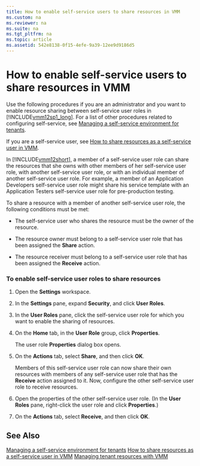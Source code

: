 ```yaml
---
title: How to enable self-service users to share resources in VMM
ms.custom: na
ms.reviewer: na
ms.suite: na
ms.tgt_pltfrm: na
ms.topic: article
ms.assetid: 542e8138-0f15-4efe-9a39-12ee9d9186d5
---
```

# How to enable self-service users to share resources in VMM
Use the following procedures if you are an administrator and you want to enable resource sharing between self\-service user roles in [!INCLUDE[vmm12sp1_long](./Token/vmm12sp1_long_md.md)]. For a list of other procedures related to configuring self\-service, see [Managing a self-service environment for tenants](./Managing-a-self-service-environment-for-tenants.md).

If you are a self\-service user, see [How to share resources as a self-service user in VMM](./How-to-share-resources-as-a-self-service-user-in-VMM.md).

In [!INCLUDE[vmm12short](./Token/vmm12short_md.md)], a member of a self\-service user role can share the resources that she owns with other members of her self\-service user role, with another self\-service user role, or with an individual member of another self\-service user role. For example, a member of an Application Developers self\-service user role might share his service template with an Application Testers self\-service user role for pre\-production testing.

To share a resource with a member of another self\-service user role, the following conditions must be met:

-   The self\-service user who shares the resource must be the owner of the resource.

-   The resource owner must belong to a self\-service user role that has been assigned the **Share** action.

-   The resource receiver must belong to a self\-service user role that has been assigned the **Receive** action.

### To enable self\-service user roles to share resources

1.  Open the **Settings** workspace.

2.  In the **Settings** pane, expand **Security**, and click **User Roles**.

3.  In the **User Roles** pane, click the self\-service user role for which you want to enable the sharing of resources.

4.  On the **Home** tab, in the **User Role** group, click **Properties**.

    The user role **Properties** dialog box opens.

5.  On the **Actions** tab, select **Share**, and then click **OK**.

    Members of this self\-service user role can now share their own resources with members of any self\-service user role that has the **Receive** action assigned to it. Now, configure the other self\-service user role to receive resources.

6.  Open the properties of the other self\-service user role. \(In the **User Roles** pane, right\-click the user role and click **Properties**.\)

7.  On the **Actions** tab, select **Receive**, and then click **OK**.

## See Also
[Managing a self-service environment for tenants](./Managing-a-self-service-environment-for-tenants.md)
[How to share resources as a self-service user in VMM](./How-to-share-resources-as-a-self-service-user-in-VMM.md)
[Managing tenant resources with VMM](./Managing-tenant-resources-with-VMM.md)


